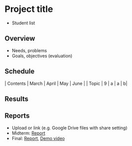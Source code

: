 # Project title
* Student list

## Overview
* Needs, problems
* Goals, objectives (evaluation)

## Schedule
| Contents | March | April | May | June |
| Topic | 9 | a | a | b|

## Results

## Reports
* Upload or link (e.g. Google Drive files with share setting)
* Midterm: [Report](Midterm.pdf)
* Final: [Report](Final.pdf), [Demo video](Demo.mp4)
